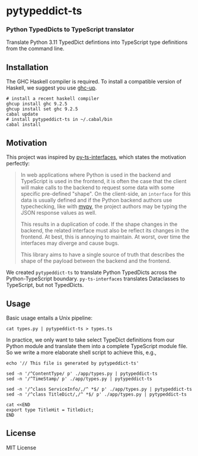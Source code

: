 # pytypeddict-ts
### Python TypedDicts to TypeScript translator

Translate Python 3.11 TypedDict defintions into TypeScript type
definitions from the command line.

## Installation

The GHC Haskell compiler is required. To install a compatible version
of Haskell, we suggest you use [ghc-up][1]. 

[1]:https://www.haskell.org/ghcup

```
# install a recent haskell compiler
ghcup install ghc 9.2.5
ghcup install set ghc 9.2.5
cabal update
# install pytypeddict-ts in ~/.cabal/bin
cabal install
```


## Motivation

This project was inspired by [py-ts-interfaces][2], which states the
motivation perfectly:

[2]:https://github.com/Syndallic/py-to-ts-interfaces

> In web applications where Python is used in the backend and
> TypeScript is used in the frontend, it is often the case that the
> client will make calls to the backend to request some data with some
> specific pre-defined "shape".  On the client-side, an `interface`
> for this data is usually defined and if the Python backend authors
> use typechecking, like with [mypy](http://mypy-lang.org/), the
> project authors may be typing the JSON response values as well.
>
> This results in a duplication of code.  If the shape changes in the
> backend, the related interface must also be reflect its changes in
> the frontend.  At best, this is annoying to maintain.  At worst,
> over time the interfaces may diverge and cause bugs.
>
> This library aims to have a single source of truth that describes
> the shape of the payload between the backend and the frontend.

We created `pytypeddict-ts` to translate Python TypedDicts across the
Python-TypeScript boundary. `py-ts-interfaces` translates Dataclasses
to TypeScript, but not TypedDicts.


## Usage

Basic usage entails a Unix pipeline:

    cat types.py | pytypeddict-ts > types.ts

In practice, we only want to take select TypeDict definitions from our
Python module and translate them into a complete TypeScript module
file. So we write a more elaborate shell script to achieve this, e.g.,


    echo '// This file is generated by pytypeddict-ts'

    sed -n '/^ContentType/ p' ./app/types.py | pytypeddict-ts
    sed -n '/^TimeStamp/ p' ./app/types.py | pytypeddict-ts

    sed -n '/^class ServiceInfo/,/^ *$/ p' ./app/types.py | pytypeddict-ts
    sed -n '/^class TitleDict/,/^ *$/ p' ./app/types.py | pytypeddict-ts

    cat <<END
    export type TitleHit = TitleDict;
    END




## License

MIT License

